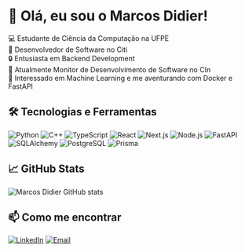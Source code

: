 # 👋 Olá, eu sou o Marcos Didier!

💻 Estudante de Ciência da Computação na UFPE  
💚 Desenvolvedor de Software no Citi  
🔒 Entusiasta em Backend Development  
🚀 Atualmente Monitor de Desenvolvimento de Software no CIn  
🧠 Interessado em Machine Learning e me aventurando com Docker e FastAPI

## 🛠️ Tecnologias e Ferramentas

![Python](https://img.shields.io/badge/-Python-333?style=flat&logo=python)
![C++](https://img.shields.io/badge/-C++-333?style=flat&logo=c%2B%2B)
![TypeScript](https://img.shields.io/badge/-TypeScript-333?style=flat&logo=typescript)
![React](https://img.shields.io/badge/-React-333?style=flat&logo=react)
![Next.js](https://img.shields.io/badge/-Next.js-333?style=flat&logo=next.js)
![Node.js](https://img.shields.io/badge/-Node.js-333?style=flat&logo=node.js)
![FastAPI](https://img.shields.io/badge/-FastAPI-333?style=flat&logo=fastapi)
![SQLAlchemy](https://img.shields.io/badge/-SQLAlchemy-333?style=flat&logo=sqlalchemy)
![PostgreSQL](https://img.shields.io/badge/-PostgreSQL-333?style=flat&logo=postgresql)
![Prisma](https://img.shields.io/badge/-Prisma-333?style=flat&logo=prisma)

## 📈 GitHub Stats

![Marcos Didier GitHub stats](https://github-readme-stats.vercel.app/api?username=marcosdidier&show_icons=true&theme=dracula)

## 📫 Como me encontrar

[![LinkedIn](https://img.shields.io/badge/-LinkedIn-0077B5?style=flat&logo=linkedin)](https://www.linkedin.com/in/marcosdidier)
[![Email](https://img.shields.io/badge/-Email-D14836?style=flat&logo=gmail&logoColor=white)](mailto:marcosdidier4@gmail.com)

